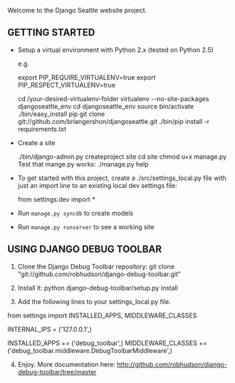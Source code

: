 Welcome to the Django Seattle website project.

GETTING STARTED
---------------
* Setup a virtual environment with Python 2.x (tested on Python 2.5)

	e.g.

	export PIP_REQUIRE_VIRTUALENV=true
	export PIP_RESPECT_VIRTUALENV=true

	cd /your-desired-virtualenv-folder
	virtualenv --no-site-packages djangoseattle_env
	cd djangoseattle_env
	source bin/activate
	./bin/easy_install pip
	git clone git://github.com/briangershon/djangoseattle.git
	./bin/pip install -r requirements.txt

* Create a site

	./bin/django-admin.py createproject site
	cd site
	chmod u+x manage.py
	Test that mange.py works: ./manage.py help

* To get started with this project, create a ./src/settings_local.py file
with just an import line to an existing local dev settings file:

	from settings.dev import *

* Run `manage.py syncdb` to create models

* Run `manage.py runserver` to see a working site


USING DJANGO DEBUG TOOLBAR
--------------------------

1. Clone the Django Debug Toolbar repository:
git clone "git://github.com/robhudson/django-debug-toolbar.git"

2. Install it:
python django-debug-toolbar/setup.py install

3. Add the following lines to your settings_local.py file.

from settings import INSTALLED_APPS, MIDDLEWARE_CLASSES

INTERNAL_IPS = ('127.0.0.1',)

INSTALLED_APPS += ('debug_toolbar',)
MIDDLEWARE_CLASSES += ('debug_toolbar.middleware.DebugToolbarMiddleware',)

4. Enjoy. More documentation here: http://github.com/robhudson/django-debug-toolbar/tree/master
